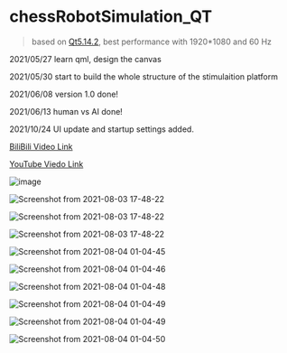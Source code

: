 # chessRobotSimulation_QT

> based on [Qt5.14.2](https://download.qt.io/archive/qt/5.14/5.14.2/), best performance with 1920\*1080 and 60 Hz

2021/05/27 learn qml, design the canvas

2021/05/30 start to build the whole structure of the stimulaition platform

2021/06/08 version 1.0 done!

2021/06/13 human vs AI done!

2021/10/24 UI update and startup settings added.

[BiliBili Video Link](https://www.bilibili.com/video/BV1zK411f7zJ)

[YouTube Viedo Link](https://youtu.be/V6IXxbrqHmE)

![image](https://user-images.githubusercontent.com/67775090/188526271-1db3713b-270d-4e3a-ba34-4fef4b50e9da.png)

![Screenshot from 2021-08-03 17-48-22](https://github.com/LeBronLiHD/chessRobotSimulation_QT/blob/master/chess/Screenshot%20from%202021-10-25%2010-06-16.png)

![Screenshot from 2021-08-03 17-48-22](https://github.com/LeBronLiHD/chessRobotSimulation_QT/blob/master/chess/Screenshot%20from%202021-10-25%2020-51-07.png)

![Screenshot from 2021-08-03 17-48-22](https://github.com/LeBronLiHD/chessRobotSimulation_QT/blob/master/chess/Screenshot%20from%202021-10-25%2010-05-04.png)

![Screenshot from 2021-08-04 01-04-45](https://github.com/LeBronLiHD/chessRobotSimulation_QT/blob/master/chess/Screenshot%20from%202021-10-25%2010-04-17.png)

![Screenshot from 2021-08-04 01-04-46](https://github.com/LeBronLiHD/chessRobotSimulation_QT/blob/master/chess/Screenshot%20from%202021-10-25%2010-03-18.png)

![Screenshot from 2021-08-04 01-04-48](https://github.com/LeBronLiHD/chessRobotSimulation_QT/blob/master/chess/Screenshot%20from%202021-10-25%2010-01-51.png)

![Screenshot from 2021-08-04 01-04-49](https://github.com/LeBronLiHD/chessRobotSimulation_QT/blob/master/chess/Screenshot%20from%202021-10-25%2010-01-01.png)

![Screenshot from 2021-08-04 01-04-49](https://github.com/LeBronLiHD/chessRobotSimulation_QT/blob/master/chess/Screenshot%20from%202021-10-25%2012-06-36.png)

![Screenshot from 2021-08-04 01-04-50](https://github.com/LeBronLiHD/chessRobotSimulation_QT/blob/master/chess/Screenshot%20from%202021-10-25%2012-06-38.png)
